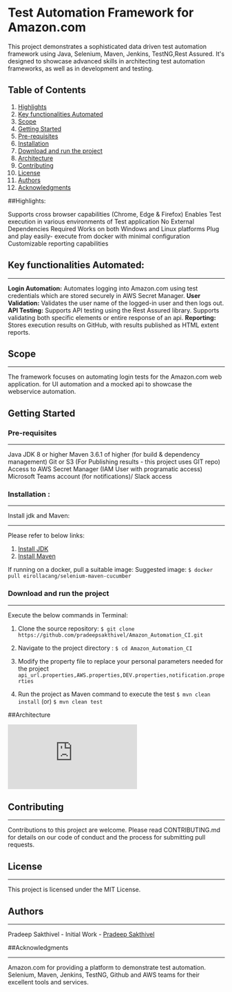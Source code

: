 # Test Automation Framework for Amazon.com

This project demonstrates a sophisticated data driven test automation framework using Java, Selenium, Maven, Jenkins, TestNG,Rest Assured. It's designed to showcase advanced skills in architecting test automation frameworks, as well as in development and testing.

## Table of Contents
1. [Highlights](#highlights)
2. [Key functionalities Automated](#key-functionalities-automated)
3. [Scope](#scope)
4. [Getting Started](#getting-started)
5. [Pre-requisites](#pre-requisites)
6. [Installation](#installation)
7. [Download and run the project](#download-and-run-the-project)
8. [Architecture](#architecture)
9. [Contributing](#contributing)
10. [License](#license)
11. [Authors](#authors)
12. [Acknowledgments](#acknowledgments)

##Highlights:

Supports cross browser capabilities (Chrome, Edge & Firefox)
Enables Test execution in various environments of Test application
No External Dependencies Required
Works on both Windows and Linux platforms
Plug and play easily- execute from docker with minimal configuration
Customizable reporting capabilities

## Key functionalities Automated:
***
**Login Automation:**
	Automates logging into Amazon.com using test credentials which are stored securely in AWS Secret Manager.
**User Validation:**
	Validates the user name of the logged-in user and then logs out.
**API Testing:**
 Supports API testing using the Rest Assured library. Supports validating both specific elements or entire response of an api.
**Reporting:**
 Stores execution results on GitHub, with results published as HTML extent reports.


## Scope
***
The framework focuses on automating login tests for the Amazon.com web application. for UI automation and a mocked api to showcase the webservice automation.

## Getting Started

### Pre-requisites
***
Java JDK 8 or higher
Maven 3.6.1 of higher (for build & dependency management)
Git or S3 (For Publishing results - this project uses GIT repo)
Access to AWS Secret Manager (IAM User with programatic access)
Microsoft Teams account (for notifications)/ Slack access

###  Installation :
***
Install jdk and Maven:
***
Please refer to below links:
1. [Install JDK](https://www.geeksforgeeks.org/download-and-install-java-development-kit-jdk-on-windows-mac-and-linux/)
2. [Install Maven](https://www.javatpoint.com/how-to-install-maven)

If running on a docker, pull a suitable image:
		Suggested image: 
			``$ docker pull eirollacang/selenium-maven-cucumber``

### Download and run the project
***
Execute the below commands in Terminal:

1. Clone the source repository:
		``$ git clone https://github.com/pradeepsakthivel/Amazon_Automation_CI.git ``

2. Navigate to the project directory :
		``$ cd Amazon_Automation_CI``
			
3. Modify the property file to replace your personal parameters needed for the project ``api_url.properties,AWS.properties,DEV.properties,notification.properties``
	
4. Run the project as Maven command to execute the test
		``$ mvn clean install``
		(or)
		``$ mvn clean test``
		
		
##Architecture

![Amazon Automation   Architectural Flow Diagram](https://pradeepsakthivel.github.io/Amazon_Test_Result_Repo/Amazon%20Automation%20Flow%20Diagram.pdf)

## Contributing

***
Contributions to this project are welcome. Please read CONTRIBUTING.md for details on our code of conduct and the process for submitting pull requests.


## License
***
This project is licensed under the MIT License.

## Authors
***
Pradeep Sakthivel - Initial Work - [Pradeep Sakthivel](https://github.com/pradeepsakthivel)


##Acknowledgments
***
Amazon.com for providing a platform to demonstrate test automation.
Selenium, Maven, Jenkins, TestNG, Github and AWS teams for their excellent tools and services.




